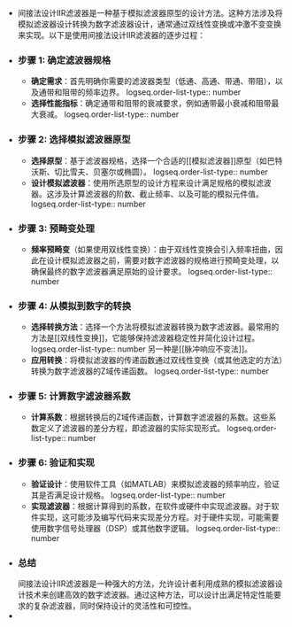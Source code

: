 - 间接法设计IIR滤波器是一种基于模拟滤波器原型的设计方法。这种方法涉及将模拟滤波器设计转换为数字滤波器设计，通常通过双线性变换或冲激不变变换来实现。以下是使用间接法设计IIR滤波器的逐步过程：
- ### 步骤 1: 确定滤波器规格
	- **确定需求**：首先明确你需要的滤波器类型（低通、高通、带通、带阻），以及通带和阻带的频率边界。
	  logseq.order-list-type:: number
	- **选择性能指标**：确定通带和阻带的衰减要求，例如通带最小衰减和阻带最大衰减。
	  logseq.order-list-type:: number
- ### 步骤 2: 选择模拟滤波器原型
	- **选择原型**：基于滤波器规格，选择一个合适的[[模拟滤波器]]原型（如巴特沃斯、切比雪夫、贝塞尔或椭圆）。
	  logseq.order-list-type:: number
	- **设计模拟滤波器**：使用所选原型的设计方程来设计满足规格的模拟滤波器。这涉及计算滤波器的阶数、截止频率、以及可能的模拟元件值。
	  logseq.order-list-type:: number
- ### 步骤 3: 预畸变处理
	- **频率预畸变**（如果使用双线性变换）：由于双线性变换会引入频率扭曲，因此在设计模拟滤波器之前，需要对数字滤波器的规格进行预畸变处理，以确保最终的数字滤波器满足原始的设计要求。
	  logseq.order-list-type:: number
- ### 步骤 4: 从模拟到数字的转换
	- **选择转换方法**：选择一个方法将模拟滤波器转换为数字滤波器。最常用的方法是[[双线性变换]]，它能够保持滤波器稳定性并简化设计过程。
	  logseq.order-list-type:: number
	  另一种是[[脉冲响应不变法]]。
	- **应用转换**：将模拟滤波器的传递函数通过双线性变换（或其他选定的方法）转换为数字滤波器的Z域传递函数。
	  logseq.order-list-type:: number
- ### 步骤 5: 计算数字滤波器系数
	- **计算系数**：根据转换后的Z域传递函数，计算数字滤波器的系数。这些系数定义了滤波器的差分方程，即滤波器的实际实现形式。
	  logseq.order-list-type:: number
- ### 步骤 6: 验证和实现
	- **验证设计**：使用软件工具（如MATLAB）来模拟滤波器的频率响应，验证其是否满足设计规格。
	  logseq.order-list-type:: number
	- **实现滤波器**：根据计算得到的系数，在软件或硬件中实现滤波器。对于软件实现，这可能涉及编写代码来实现差分方程。对于硬件实现，可能需要使用数字信号处理器（DSP）或其他数字逻辑。
	  logseq.order-list-type:: number
- ### 总结
  间接法设计IIR滤波器是一种强大的方法，允许设计者利用成熟的模拟滤波器设计技术来创建高效的数字滤波器。通过这种方法，可以设计出满足特定性能要求的复杂滤波器，同时保持设计的灵活性和可控性。
  <!--Converted by ToLogseq-->
-
